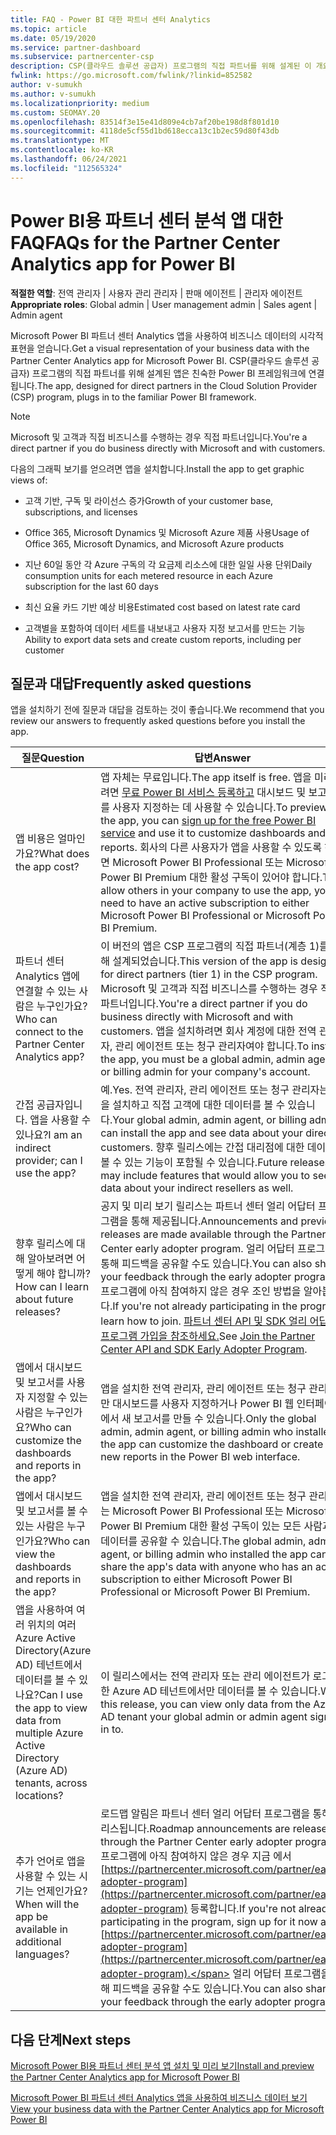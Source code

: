 ```yaml
---
title: FAQ - Power BI 대한 파트너 센터 Analytics
ms.topic: article
ms.date: 05/19/2020
ms.service: partner-dashboard
ms.subservice: partnercenter-csp
description: CSP(클라우드 솔루션 공급자) 프로그램의 직접 파트너를 위해 설계된 이 개요와 Power BI용 파트너 센터 분석 앱 대한 질문과 대답을 살펴봅니다.
fwlink: https://go.microsoft.com/fwlink/?linkid=852582
author: v-sumukh
ms.author: v-sumukh
ms.localizationpriority: medium
ms.custom: SEOMAY.20
ms.openlocfilehash: 83514f3e15e41d809e4cb7af20be198d8f801d10
ms.sourcegitcommit: 4118de5cf55d1bd618ecca13c1b2ec59d80f43db
ms.translationtype: MT
ms.contentlocale: ko-KR
ms.lasthandoff: 06/24/2021
ms.locfileid: "112565324"
---
```

# <a name="faqs-for-the-partner-center-analytics-app-for-power-bi"></a><span data-ttu-id="79791-103">Power BI용 파트너 센터 분석 앱 대한 FAQ</span><span class="sxs-lookup"><span data-stu-id="79791-103">FAQs for the Partner Center Analytics app for Power BI</span></span>



<span data-ttu-id="79791-104">**적절한 역할**: 전역 관리자 | 사용자 관리 관리자 | 판매 에이전트 | 관리자 에이전트</span><span class="sxs-lookup"><span data-stu-id="79791-104">**Appropriate roles**: Global admin | User management admin | Sales agent | Admin agent</span></span>

<span data-ttu-id="79791-105">Microsoft Power BI 파트너 센터 Analytics 앱을 사용하여 비즈니스 데이터의 시각적 표현을 얻습니다.</span><span class="sxs-lookup"><span data-stu-id="79791-105">Get a visual representation of your business data with the Partner Center Analytics app for Microsoft Power BI.</span></span> <span data-ttu-id="79791-106">CSP(클라우드 솔루션 공급자) 프로그램의 직접 파트너를 위해 설계된 앱은 친숙한 Power BI 프레임워크에 연결됩니다.</span><span class="sxs-lookup"><span data-stu-id="79791-106">The app, designed for direct partners in the Cloud Solution Provider (CSP) program, plugs in to the familiar Power BI framework.</span></span>

> [!NOTE]  
> <span data-ttu-id="79791-107">Microsoft 및 고객과 직접 비즈니스를 수행하는 경우 직접 파트너입니다.</span><span class="sxs-lookup"><span data-stu-id="79791-107">You're a direct partner if you do business directly with Microsoft and with customers.</span></span>

<span data-ttu-id="79791-108">다음의 그래픽 보기를 얻으려면 앱을 설치합니다.</span><span class="sxs-lookup"><span data-stu-id="79791-108">Install the app to get graphic views of:</span></span>

- <span data-ttu-id="79791-109">고객 기반, 구독 및 라이선스 증가</span><span class="sxs-lookup"><span data-stu-id="79791-109">Growth of your customer base, subscriptions, and licenses</span></span>

- <span data-ttu-id="79791-110">Office 365, Microsoft Dynamics 및 Microsoft Azure 제품 사용</span><span class="sxs-lookup"><span data-stu-id="79791-110">Usage of Office 365, Microsoft Dynamics, and Microsoft Azure products</span></span>

- <span data-ttu-id="79791-111">지난 60일 동안 각 Azure 구독의 각 요금제 리소스에 대한 일일 사용 단위</span><span class="sxs-lookup"><span data-stu-id="79791-111">Daily consumption units for each metered resource in each Azure subscription for the last 60 days</span></span>

- <span data-ttu-id="79791-112">최신 요율 카드 기반 예상 비용</span><span class="sxs-lookup"><span data-stu-id="79791-112">Estimated cost based on latest rate card</span></span>

- <span data-ttu-id="79791-113">고객별을 포함하여 데이터 세트를 내보내고 사용자 지정 보고서를 만드는 기능</span><span class="sxs-lookup"><span data-stu-id="79791-113">Ability to export data sets and create custom reports, including per customer</span></span>

## <a name="frequently-asked-questions"></a><span data-ttu-id="79791-114">질문과 대답</span><span class="sxs-lookup"><span data-stu-id="79791-114">Frequently asked questions</span></span>

<span data-ttu-id="79791-115">앱을 설치하기 전에 질문과 대답을 검토하는 것이 좋습니다.</span><span class="sxs-lookup"><span data-stu-id="79791-115">We recommend that you review our answers to frequently asked questions before you install the app.</span></span>

| <span data-ttu-id="79791-116">**질문**</span><span class="sxs-lookup"><span data-stu-id="79791-116">**Question**</span></span> | <span data-ttu-id="79791-117">**답변**</span><span class="sxs-lookup"><span data-stu-id="79791-117">**Answer**</span></span> |
| --- | ---------- |
| <span data-ttu-id="79791-118">앱 비용은 얼마인가요?</span><span class="sxs-lookup"><span data-stu-id="79791-118">What does the app cost?</span></span> | <span data-ttu-id="79791-119">앱 자체는 무료입니다.</span><span class="sxs-lookup"><span data-stu-id="79791-119">The app itself is free.</span></span> <span data-ttu-id="79791-120">앱을 미리 보려면 [무료 Power BI 서비스 등록하고](https://go.microsoft.com/fwlink/p/?linkid=845347) 대시보드 및 보고서를 사용자 지정하는 데 사용할 수 있습니다.</span><span class="sxs-lookup"><span data-stu-id="79791-120">To preview the app, you can [sign up for the free Power BI service](https://go.microsoft.com/fwlink/p/?linkid=845347) and use it to customize dashboards and reports.</span></span> <span data-ttu-id="79791-121">회사의 다른 사용자가 앱을 사용할 수 있도록 하려면 Microsoft Power BI Professional 또는 Microsoft Power BI Premium 대한 활성 구독이 있어야 합니다.</span><span class="sxs-lookup"><span data-stu-id="79791-121">To allow others in your company to use the app, you need to have an active subscription to either Microsoft Power BI Professional or Microsoft Power BI Premium.</span></span> |
| <span data-ttu-id="79791-122">파트너 센터 Analytics 앱에 연결할 수 있는 사람은 누구인가요?</span><span class="sxs-lookup"><span data-stu-id="79791-122">Who can connect to the Partner Center Analytics app?</span></span> | <span data-ttu-id="79791-123">이 버전의 앱은 CSP 프로그램의 직접 파트너(계층 1)를 위해 설계되었습니다.</span><span class="sxs-lookup"><span data-stu-id="79791-123">This version of the app is designed for direct partners (tier 1) in the CSP program.</span></span> <span data-ttu-id="79791-124">Microsoft 및 고객과 직접 비즈니스를 수행하는 경우 직접 파트너입니다.</span><span class="sxs-lookup"><span data-stu-id="79791-124">You're a direct partner if you do business directly with Microsoft and with customers.</span></span> <span data-ttu-id="79791-125">앱을 설치하려면 회사 계정에 대한 전역 관리자, 관리 에이전트 또는 청구 관리자여야 합니다.</span><span class="sxs-lookup"><span data-stu-id="79791-125">To install the app, you must be a global admin, admin agent, or billing admin for your company's account.</span></span> |
| <span data-ttu-id="79791-126">간접 공급자입니다. 앱을 사용할 수 있나요?</span><span class="sxs-lookup"><span data-stu-id="79791-126">I am an indirect provider; can I use the app?</span></span> | <span data-ttu-id="79791-127">예.</span><span class="sxs-lookup"><span data-stu-id="79791-127">Yes.</span></span> <span data-ttu-id="79791-128">전역 관리자, 관리 에이전트 또는 청구 관리자는 앱을 설치하고 직접 고객에 대한 데이터를 볼 수 있습니다.</span><span class="sxs-lookup"><span data-stu-id="79791-128">Your global admin, admin agent, or billing admin can install the app and see data about your direct customers.</span></span> <span data-ttu-id="79791-129">향후 릴리스에는 간접 대리점에 대한 데이터도 볼 수 있는 기능이 포함될 수 있습니다.</span><span class="sxs-lookup"><span data-stu-id="79791-129">Future releases may include features that would allow you to see data about your indirect resellers as well.</span></span> |
| <span data-ttu-id="79791-130">향후 릴리스에 대해 알아보려면 어떻게 해야 합니까?</span><span class="sxs-lookup"><span data-stu-id="79791-130">How can I learn about future releases?</span></span> | <span data-ttu-id="79791-131">공지 및 미리 보기 릴리스는 파트너 센터 얼리 어답터 프로그램을 통해 제공됩니다.</span><span class="sxs-lookup"><span data-stu-id="79791-131">Announcements and preview releases are made available through the Partner Center early adopter program.</span></span> <span data-ttu-id="79791-132">얼리 어답터 프로그램을 통해 피드백을 공유할 수도 있습니다.</span><span class="sxs-lookup"><span data-stu-id="79791-132">You can also share your feedback through the early adopter program.</span></span> <span data-ttu-id="79791-133">프로그램에 아직 참여하지 않은 경우 조인 방법을 알아봅니다.</span><span class="sxs-lookup"><span data-stu-id="79791-133">If you're not already participating in the program, learn how to join.</span></span> <span data-ttu-id="79791-134">[파트너 센터 API 및 SDK 얼리 어답터 프로그램 가입을 참조하세요.](/partner-center/develop/early-adopter-program)</span><span class="sxs-lookup"><span data-stu-id="79791-134">See [Join the Partner Center API and SDK Early Adopter Program](/partner-center/develop/early-adopter-program).</span></span>  |
| <span data-ttu-id="79791-135">앱에서 대시보드 및 보고서를 사용자 지정할 수 있는 사람은 누구인가요?</span><span class="sxs-lookup"><span data-stu-id="79791-135">Who can customize the dashboards and reports in the app?</span></span> | <span data-ttu-id="79791-136">앱을 설치한 전역 관리자, 관리 에이전트 또는 청구 관리자만 대시보드를 사용자 지정하거나 Power BI 웹 인터페이스에서 새 보고서를 만들 수 있습니다.</span><span class="sxs-lookup"><span data-stu-id="79791-136">Only the global admin, admin agent, or billing admin who installed the app can customize the dashboard or create new reports in the Power BI web interface.</span></span> |
| <span data-ttu-id="79791-137">앱에서 대시보드 및 보고서를 볼 수 있는 사람은 누구인가요?</span><span class="sxs-lookup"><span data-stu-id="79791-137">Who can view the dashboards and reports in the app?</span></span> | <span data-ttu-id="79791-138">앱을 설치한 전역 관리자, 관리 에이전트 또는 청구 관리자는 Microsoft Power BI Professional 또는 Microsoft Power BI Premium 대한 활성 구독이 있는 모든 사람과 앱 데이터를 공유할 수 있습니다.</span><span class="sxs-lookup"><span data-stu-id="79791-138">The global admin, admin agent, or billing admin who installed the app can share the app's data with anyone who has an active subscription to either Microsoft Power BI Professional or Microsoft Power BI Premium.</span></span> |
| <span data-ttu-id="79791-139">앱을 사용하여 여러 위치의 여러 Azure Active Directory(Azure AD) 테넌트에서 데이터를 볼 수 있나요?</span><span class="sxs-lookup"><span data-stu-id="79791-139">Can I use the app to view data from multiple Azure Active Directory (Azure AD) tenants, across locations?</span></span> | <span data-ttu-id="79791-140">이 릴리스에서는 전역 관리자 또는 관리 에이전트가 로그인한 Azure AD 테넌트에서만 데이터를 볼 수 있습니다.</span><span class="sxs-lookup"><span data-stu-id="79791-140">With this release, you can view only data from the Azure AD tenant your global admin or admin agent signed in to.</span></span> | 
| <span data-ttu-id="79791-141">추가 언어로 앱을 사용할 수 있는 시기는 언제인가요?</span><span class="sxs-lookup"><span data-stu-id="79791-141">When will the app be available in additional languages?</span></span> | <span data-ttu-id="79791-142">로드맵 알림은 파트너 센터 얼리 어답터 프로그램을 통해 릴리스됩니다.</span><span class="sxs-lookup"><span data-stu-id="79791-142">Roadmap announcements are released through the Partner Center early adopter program.</span></span> <span data-ttu-id="79791-143">프로그램에 아직 참여하지 않은 경우 지금 에서 [https://partnercenter.microsoft.com/partner/early-adopter-program](https://partnercenter.microsoft.com/partner/early-adopter-program) 등록합니다.</span><span class="sxs-lookup"><span data-stu-id="79791-143">If you're not already participating in the program, sign up for it now at [https://partnercenter.microsoft.com/partner/early-adopter-program](https://partnercenter.microsoft.com/partner/early-adopter-program).</span></span> <span data-ttu-id="79791-144">얼리 어답터 프로그램을 통해 피드백을 공유할 수도 있습니다.</span><span class="sxs-lookup"><span data-stu-id="79791-144">You can also share your feedback through the early adopter program.</span></span> | 



## <a name="next-steps"></a><span data-ttu-id="79791-145">다음 단계</span><span class="sxs-lookup"><span data-stu-id="79791-145">Next steps</span></span>

[<span data-ttu-id="79791-146">Microsoft Power BI용 파트너 센터 분석 앱 설치 및 미리 보기</span><span class="sxs-lookup"><span data-stu-id="79791-146">Install and preview the Partner Center Analytics app for Microsoft Power BI</span></span>](power-bi-app-for-direct-partners-install.md)

[<span data-ttu-id="79791-147">Microsoft Power BI 파트너 센터 Analytics 앱을 사용하여 비즈니스 데이터 보기</span><span class="sxs-lookup"><span data-stu-id="79791-147">View your business data with the Partner Center Analytics app for Microsoft Power BI</span></span>](power-bi-app-for-direct-partners-use.md)